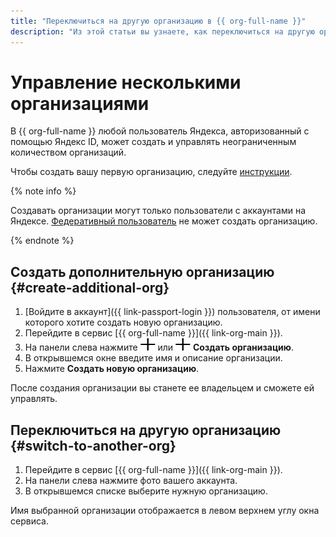 ```yaml
---
title: "Переключиться на другую организацию в {{ org-full-name }}"
description: "Из этой статьи вы узнаете, как переключиться на другую организацию в {{ org-name }}."
---
```


# Управление несколькими организациями


В {{ org-full-name }} любой пользователь Яндекса, авторизованный с помощью Яндекс ID, может создать и управлять неограниченным количеством организаций.

Чтобы создать вашу первую организацию, следуйте [инструкции](enable-org.md).

{% note info %}

Создавать организации могут только пользователи с аккаунтами на Яндексе. [Федеративный пользователь](../iam/concepts/index.md#saml-federation) не может создать организацию.

{% endnote %}

## Создать дополнительную организацию {#create-additional-org}

1. [Войдите в аккаунт]({{ link-passport-login }}) пользователя, от имени которого хотите создать новую организацию.
1. Перейдите в сервис [{{ org-full-name }}]({{ link-org-main }}).
1. На панели слева нажмите ![plus](../_assets/plus.svg) или ![plus](../_assets/plus.svg) **Создать организацию**.
1. В открывшемся окне введите имя и описание организации.
1. Нажмите **Создать новую организацию**.

После создания организации вы станете ее владельцем и сможете ей управлять.

## Переключиться на другую организацию {#switch-to-another-org}

1. Перейдите в сервис [{{ org-full-name }}]({{ link-org-main }}).
1. На панели слева нажмите фото вашего аккаунта.
1. В открывшемся списке выберите нужную организацию.

Имя выбранной организации отображается в левом верхнем углу окна сервиса.
